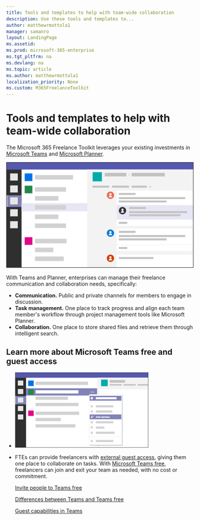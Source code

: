 ```yaml
---
title: Tools and templates to help with team-wide collaboration 
description: Use these tools and templates to... 
author: matthewrmottola1
manager: samanro
layout: LandingPage
ms.assetid: 
ms.prod: microsoft-365-enterprise
ms.tgt_pltfrm: na
ms.devlang: na
ms.topic: article
ms.author: matthewrmottola1
localization_priority: None 
ms.custom: M365FreelanceToolkit
---
```

Tools and templates to help with team-wide collaboration
========================================================

The Microsoft 365 Freelance Toolkit leverages your existing investments in [Microsoft Teams](https://products.office.com/microsoft-teams/group-chat-software) and [Microsoft Planner](https://products.office.com/business/task-management-software).

![an application window](media\M365_Freelance_collaboration_teamsconversationlarge.png)

With Teams and Planner, enterprises can manage their freelance communication and collaboration needs, specifically: 
- **Communication.** Public and private channels for members to engage in discussion. 
- **Task management.** One place to track progress and align each team member's workflow through project management tools like Microsoft Planner.
- **Collaboration.** One place to store shared files and retrieve them through intelligent search.

Learn more about Microsoft Teams free and guest access
------------------------------------------------------

<ul class="panelContent cardsW cols cols2">
    <li>
        <div class="cardSize">
            <div class="cardPadding">
                <div class="card">
                    <div class="cardImageOuter">
                        <div class="cardImage">
                            <img src="media\M365_Freelance_collaboration_guestaccess.png" alt="an application window" data-linktype="external">
                        </div>
                    </div>
                    <div class="cardText">
                    </div>
                </div>
            </div>
        </div>
    </li>
    <li>
        <div class="cardSize">
            <div class="cardPadding">
                <div class="card">
                    <div class="cardText">
                        <p>FTEs can provide freelancers with <a href="https://support.office.com/article/fccb4fa6-f864-4508-bdde-256e7384a14f">external guest access</a>, giving them one place to collaborate on tasks. With <a href="https://products.office.com/microsoft-teams/free">Microsoft Teams free</a>, freelancers can join and exit your team as needed, with no cost or commitment.</p>
                        <p><a href="https://support.office.com/article/bf6ab877-9d55-493c-a3c2-08dab08b5083">Invite people to Teams free</a></p>
                        <p><a href="https://support.office.com/article/0b69cf39-eb52-49af-b255-60d46fdf8a9c">Differences between Teams and Teams free</a></p>
                        <p><a href="https://support.office.com/article/d03fdf5b-1a6e-48e4-8e07-b13e1350ec7b">Guest capabilities in Teams</a></p>
                    </div>
                </div>
            </div>
        </div>
    </li>
</ul>